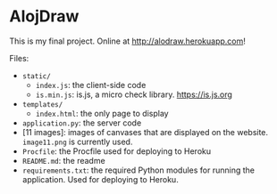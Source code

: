 # AlojDraw

This is my final project.
Online at <http://alodraw.herokuapp.com>!

Files:
- `static/`
  - `index.js`: the client-side code
  - `is.min.js`: is.js, a micro check library. <https://is.js.org>
- `templates/`
  - `index.html`: the only page to display
- `application.py`: the server code
- [11 images]: images of canvases that are displayed on the website. `image11.png` is currently used.
- `Procfile`: the Procfile used for deploying to Heroku
- `README.md`: the readme
- `requirements.txt`: the required Python modules for running the application. Used for deploying to Heroku.
